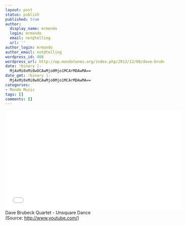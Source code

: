 ```yaml
---
layout: post
status: publish
published: true
author:
  display_name: mrmondo
  login: mrmondo
  email: not@telling
  url: ''
author_login: mrmondo
author_email: not@telling
wordpress_id: 408
wordpress_url: http://wp.mondotunes.org/index.php/2012/12/08/dave-brubeck-quartet-unsquare-dance/
date: !binary |-
  MjAxMi0xMi0wOCAwMjo0Mjo1MCArMDAwMA==
date_gmt: !binary |-
  MjAxMi0xMi0wOCAwMjo0Mjo1MCArMDAwMA==
categories:
- Mondo Music
tags: []
comments: []
---
```

<iframe width="560" height="315" src="//www.youtube.com/embed/NDB4K5zCcfk" frameborder="0"> </iframe>
Dave Brubeck Quartet - Unsquare Dance
<div class="attribution">(<span>Source:</span> <a href="http://www.youtube.com/">http://www.youtube.com/</a>)</div>
